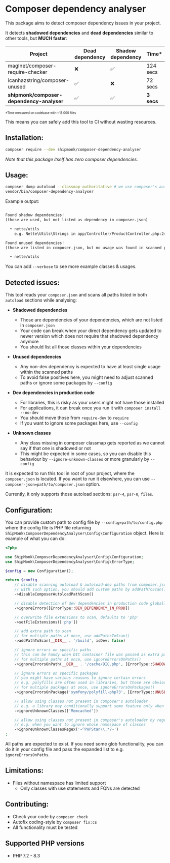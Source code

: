 # Composer dependency analyser

This package aims to detect composer dependency issues in your project.

It detects **shadowed dependencies** and **dead dependencies** similar to other tools, but **MUCH faster**:

| Project                                   | Dead dependency  | Shadow dependency | Time*       |
|-------------------------------------------|------------------|-------------------|-------------|
| maglnet/composer-require-checker          | ❌                | ✅                 | 124 secs |
| icanhazstring/composer-unused             | ✅                | ❌                 | 72 secs  |
| **shipmonk/composer-dependency-analyser** | ✅                | ✅                 | **3 secs** |

<sup><sub>\*Time measured on codebase with ~13 000 files</sub></sup>


This means you can safely add this tool to CI without wasting resources.

## Installation:

```sh
composer require --dev shipmonk/composer-dependency-analyser
```

*Note that this package itself has zero composer dependencies.*

## Usage:

```sh
composer dump-autoload --classmap-authoritative # we use composer's autoloader to detect which class belongs to which package
vendor/bin/composer-dependency-analyser
```

Example output:
```txt

Found shadow dependencies!
(those are used, but not listed as dependency in composer.json)

  • nette/utils
    e.g. Nette\Utils\Strings in app/Controller/ProductController.php:24 (+ 6 more)

Found unused dependencies!
(those are listed in composer.json, but no usage was found in scanned paths)

  • nette/utils

```

You can add `--verbose` to see more example classes & usages.

## Detected issues:
This tool reads your `composer.json` and scans all paths listed in both `autoload` sections while analysing:

- **Shadowed dependencies**
  - Those are dependencies of your dependencies, which are not listed in `composer.json`
  - Your code can break when your direct dependency gets updated to newer version which does not require that shadowed dependency anymore
  - You should list all those classes within your dependencies

- **Unused dependencies**
  - Any non-dev dependency is expected to have at least single usage within the scanned paths
  - To avoid false positives here, you might need to adjust scanned paths or ignore some packages by `--config`

- **Dev dependencies in production code**
  - For libraries, this is risky as your users might not have those installed
  - For applications, it can break once you run it with `composer install --no-dev`
  - You should move those from `require-dev` to `require`
  - If you want to ignore some packages here, use `--config`

- **Unknown classes**
  - Any class missing in composer classmap gets reported as we cannot say if that one is shadowed or not
  - This might be expected in some cases, so you can disable this behaviour by `--ignore-unknown-classes` or more granularly by `--config`

It is expected to run this tool in root of your project, where the `composer.json` is located.
If you want to run it elsewhere, you can use `--composer-json=path/to/composer.json` option.

Currently, it only supports those autoload sections: `psr-4`, `psr-0`, `files`.

## Configuration:
You can provide custom path to config file by `--config=path/to/config.php` where the config file is PHP file returning `ShipMonk\ComposerDependencyAnalyser\Config\Configuration` object.
Here is example of what you can do:

```php
<?php

use ShipMonk\ComposerDependencyAnalyser\Config\Configuration;
use ShipMonk\ComposerDependencyAnalyser\Config\ErrorType;

$config = new Configuration();

return $config
    // disable scanning autoload & autoload-dev paths from composer.json
    // with such option, you should add custom paths by addPathToScan() or addPathsToScan()
    ->disableComposerAutoloadPathScan()

    // disable detection of dev dependencies in production code globally
    ->ignoreErrors([ErrorType::DEV_DEPENDENCY_IN_PROD])

    // overwrite file extensions to scan, defaults to 'php'
    ->setFileExtensions(['php'])

    // add extra path to scan
    // for multiple paths at once, use addPathsToScan()
    ->addPathToScan(__DIR__ . '/build', isDev: false)

    // ignore errors on specific paths
    // this can be handy when DIC container file was passed as extra path, but you want to ignore shadow dependencies there
    // for multiple paths at once, use ignoreErrorsOnPaths()
    ->ignoreErrorsOnPath(__DIR__ . '/cache/DIC.php', [ErrorType::SHADOW_DEPENDENCY])

    // ignore errors on specific packages
    // you might have various reasons to ignore certain errors
    // e.g. polyfills are often used in libraries, but those are obviously unused when running with latest PHP
    // for multiple packages at once, use ignoreErrorsOnPackages()
    ->ignoreErrorsOnPackage('symfony/polyfill-php73', [ErrorType::UNUSED_DEPENDENCY])

    // allow using classes not present in composer's autoloader
    // e.g. a library may conditionally support some feature only when Memcached is available
    ->ignoreUnknownClasses(['Memcached'])

    // allow using classes not present in composer's autoloader by regex
    // e.g. when you want to ignore whole namespace of classes
    ->ignoreUnknownClassesRegex('~^PHPStan\\.*?~')
;
```

All paths are expected to exist. If you need some glob functionality, you can do it in your config file and pass the expanded list to e.g. `ignoreErrorsOnPaths`.

## Limitations:
- Files without namespace has limited support
  - Only classes with use statements and FQNs are detected

## Contributing:
- Check your code by `composer check`
- Autofix coding-style by `composer fix:cs`
- All functionality must be tested

## Supported PHP versions
- PHP 7.2 - 8.3
